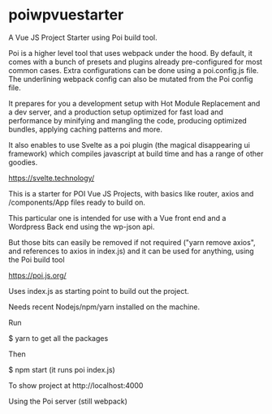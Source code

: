 # poiwpvuestarter

A Vue JS Project Starter using Poi build tool.

Poi is a higher level tool that uses webpack under the hood. By default, it comes with a bunch of presets and plugins already pre-configured for most common cases. Extra configurations can be done using a poi.config.js file. The underlining webpack config can also be mutated from the Poi config file.

It prepares for you a development setup with Hot Module Replacement and a dev server, and a production setup optimized for fast load and performance by minifying and mangling the code, producing optimized bundles, applying caching patterns and more.

It also enables to use Svelte as a poi plugin (the magical disappearing ui framework) which compiles javascript at build time and has a range of other goodies.

https://svelte.technology/

This is a starter for POI Vue JS Projects, with basics like router, axios and /components/App files ready to build on.

This particular one is intended for use with a Vue front end and a Wordpress Back end using the wp-json api.

But those bits can easily be removed if not required ("yarn remove axios", and references to axios in index.js) and it can be used for anything, using the Poi build tool

https://poi.js.org/

Uses index.js as starting point to build out the project.

Needs recent Nodejs/npm/yarn installed on the machine.

Run

$ yarn   to get all the packages

Then

$ npm start  (it runs poi index.js)

To show project at http://localhost:4000

Using the Poi server (still webpack)

